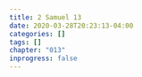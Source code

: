 ```yaml
---
title: 2 Samuel 13
date: 2020-03-28T20:23:13-04:00
categories: []
tags: []
chapter: "013"
inprogress: false
---
```



